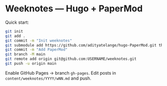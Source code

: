 # Weeknotes — Hugo + PaperMod

Quick start:
```bash
git init
git add .
git commit -m "Init weeknotes"
git submodule add https://github.com/adityatelange/hugo-PaperMod.git themes/PaperMod
git commit -m "Add PaperMod"
git branch -M main
git remote add origin git@github.com:USERNAME/weeknotes.git
git push -u origin main
```
Enable GitHub Pages → branch `gh-pages`.
Edit posts in `content/weeknotes/YYYY/wNN.md` and push.
